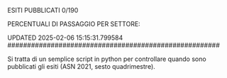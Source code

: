 ESITI PUBBLICATI 0/190 

PERCENTUALI DI PASSAGGIO PER SETTORE:

UPDATED 2025-02-06 15:15:31.799584
###################################################### 

Si tratta di un semplice script in python per controllare quando sono pubblicati gli esiti (ASN 2021, sesto quadrimestre).

